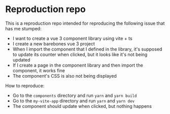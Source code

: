 # Reproduction repo

This is a reproduction repo intended for reproducing the following issue that
has me stumped:

* I want to create a vue 3 component library using vite + ts
* I create a new barebones vue 3 project
* When I import the component that I defined in the library, it's supposed to update its counter when clicked, but it looks like it's not being updated
* If I create a page in the component library and then import the component, it works fine
* The component's CSS is also not being displayed

How to reproduce:

* Go to the `components` directory and run `yarn` and `yarn build`
* Go to the `my-vite-app` directory and run `yarn` and `yarn dev`
* The component should update when clicked, but nothing happens